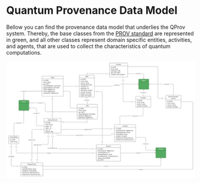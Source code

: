 # Quantum Provenance Data Model

Bellow you can find the provenance data model that underlies the QProv system.
Thereby, the base classes from the [PROV standard](https://www.w3.org/TR/prov-overview/) are represented in green, and all other classes represent domain specific entities, activities, and agents, that are used to collect the characteristics of quantum computations.

![Provenance Data Model](./provenance-data-model.jpg)
